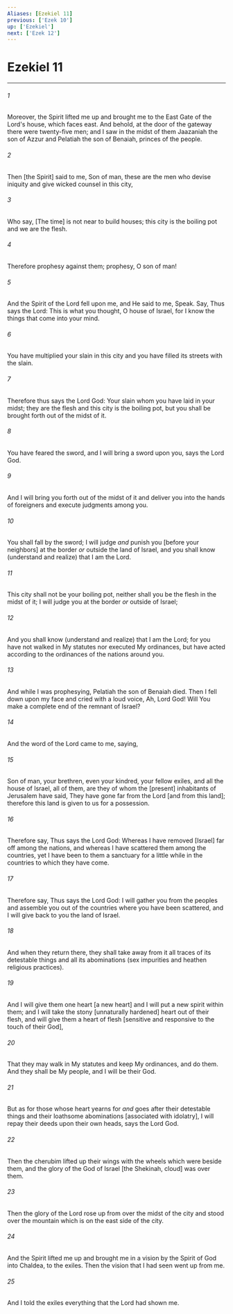 ```yaml
---
Aliases: [Ezekiel 11]
previous: ['Ezek 10']
up: ['Ezekiel']
next: ['Ezek 12']
---
```

# Ezekiel 11

***














###### 1 






Moreover, the Spirit lifted me up and brought me to the East Gate of the Lord's house, which faces east. And behold, at the door of the gateway there were twenty-five men; and I saw in the midst of them Jaazaniah the son of Azzur and Pelatiah the son of Benaiah, princes of the people. 













###### 2 






Then [the Spirit] said to me, Son of man, these are the men who devise iniquity and give wicked counsel in this city, 













###### 3 






Who say, [The time] is not near to build houses; this city is the boiling pot and we are the flesh. 













###### 4 






Therefore prophesy against them; prophesy, O son of man! 













###### 5 






And the Spirit of the Lord fell upon me, and He said to me, Speak. Say, Thus says the Lord: This is what you thought, O house of Israel, for I know the things that come into your mind. 













###### 6 






You have multiplied your slain in this city and you have filled its streets with the slain. 













###### 7 






Therefore thus says the Lord God: Your slain whom you have laid in your midst; they are the flesh and this city is the boiling pot, but you shall be brought forth out of the midst of it. 













###### 8 






You have feared the sword, and I will bring a sword upon you, says the Lord God. 













###### 9 






And I will bring you forth out of the midst of it and deliver you into the hands of foreigners and execute judgments among you. 













###### 10 






You shall fall by the sword; I will judge _and_ punish you [before your neighbors] at the border _or_ outside the land of Israel, and you shall know (understand and realize) that I am the Lord. 













###### 11 






This city shall not be your boiling pot, neither shall you be the flesh in the midst of it; I will judge you at the border _or_ outside of Israel; 













###### 12 






And you shall know (understand and realize) that I am the Lord; for you have not walked in My statutes nor executed My ordinances, but have acted according to the ordinances of the nations around you. 













###### 13 






And while I was prophesying, Pelatiah the son of Benaiah died. Then I fell down upon my face and cried with a loud voice, Ah, Lord God! Will You make a complete end of the remnant of Israel? 













###### 14 






And the word of the Lord came to me, saying, 













###### 15 






Son of man, your brethren, even your kindred, your fellow exiles, and all the house of Israel, all of them, are they of whom the [present] inhabitants of Jerusalem have said, They have gone far from the Lord [and from this land]; therefore this land is given to us for a possession. 













###### 16 






Therefore say, Thus says the Lord God: Whereas I have removed [Israel] far off among the nations, and whereas I have scattered them among the countries, yet I have been to them a sanctuary for a little while in the countries to which they have come. 













###### 17 






Therefore say, Thus says the Lord God: I will gather you from the peoples and assemble you out of the countries where you have been scattered, and I will give back to you the land of Israel. 













###### 18 






And when they return there, they shall take away from it all traces of its detestable things and all its abominations (sex impurities and heathen religious practices). 













###### 19 






And I will give them one heart [a new heart] and I will put a new spirit within them; and I will take the stony [unnaturally hardened] heart out of their flesh, and will give them a heart of flesh [sensitive and responsive to the touch of their God], 













###### 20 






That they may walk in My statutes and keep My ordinances, and do them. And they shall be My people, and I will be their God. 













###### 21 






But as for those whose heart yearns for _and_ goes after their detestable things and their loathsome abominations [associated with idolatry], I will repay their deeds upon their own heads, says the Lord God. 













###### 22 






Then the cherubim lifted up their wings with the wheels which were beside them, and the glory of the God of Israel [the Shekinah, cloud] was over them. 













###### 23 






Then the glory of the Lord rose up from over the midst of the city and stood over the mountain which is on the east side of the city. 













###### 24 






And the Spirit lifted me up and brought me in a vision by the Spirit of God into Chaldea, to the exiles. Then the vision that I had seen went up from me. 













###### 25 






And I told the exiles everything that the Lord had shown me.
